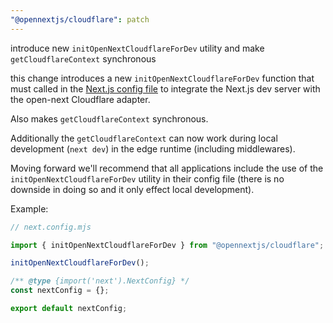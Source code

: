 ```yaml
---
"@opennextjs/cloudflare": patch
---
```


introduce new `initOpenNextCloudflareForDev` utility and make `getCloudflareContext` synchronous

this change introduces a new `initOpenNextCloudflareForDev` function that must called in the [Next.js config file](https://nextjs.org/docs/app/api-reference/config/next-config-js) to integrate the Next.js dev server with the open-next Cloudflare adapter.

Also makes `getCloudflareContext` synchronous.

Additionally the `getCloudflareContext` can now work during local development (`next dev`) in the edge runtime (including middlewares).

Moving forward we'll recommend that all applications include the use of the `initOpenNextCloudflareForDev` utility in their config file (there is no downside in doing so and it only effect local development).

Example:

```js
// next.config.mjs

import { initOpenNextCloudflareForDev } from "@opennextjs/cloudflare";

initOpenNextCloudflareForDev();

/** @type {import('next').NextConfig} */
const nextConfig = {};

export default nextConfig;
```
